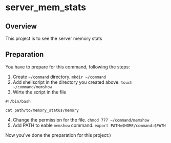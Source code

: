 # server_mem_stats

## Overview
This project is to see the server memory stats

## Preparation
You have to prepare for this command, following the steps:
1. Create ```~/command``` directory. ```mkdir ~/command```
2. Add shellscript in the directory you created above. ```touch ~/command/memshow```
3. Wirte the script in the file
```
#!/bin/bash

cat path/to/memory_status/memory
```
4. Change the permission for the file. ```chmod 777 ~/command/memshow```
5. Add PATH to eable ```memshow``` command. ```export PATH=$HOME/command:$PATH```

Now you've done the preparation for this project:)
